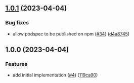 ## [1.0.1](https://github.com/technology-studio/live-activity-countdown-view-react-native/compare/v1.0.0...v1.0.1) (2023-04-04)


### Bug fixes

* allow podspec to be published on npm ([#34](https://github.com/technology-studio/live-activity-countdown-view-react-native/issues/34)) ([d4a8745](https://github.com/technology-studio/live-activity-countdown-view-react-native/commit/d4a87454282e1a9a2207c7ac9f313234468995f0))

## 1.0.0 (2023-04-04)


### Features

* add initial implementation ([#4](https://github.com/technology-studio/live-activity-countdown-view-react-native/issues/4)) ([119ca90](https://github.com/technology-studio/live-activity-countdown-view-react-native/commit/119ca905530154065958c41cae5995696c36e8f1))
